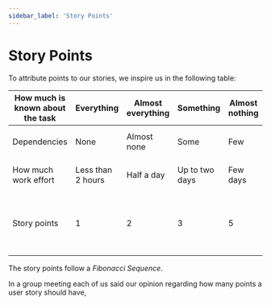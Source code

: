 ```yaml
---
sidebar_label: 'Story Points'
---
```


# Story Points

To attribute points to our stories, we inspire us in the following table:

| How much is known about the task | Everything | Almost everything | Something | Almost nothing | Nothing | Nothing |
| --- | --- | --- | --- | --- | --- | --- |
| Dependencies | None | Almost none | Some | Few | More than few | Unknown |
| How much work effort | Less than 2 hours | Half a day | Up to two days | Few days | Around a week | More than one week |
| Story points | 1 | 2 | 3 | 5 | 8 (should be split into smaller items) | 13 (must be split into smaller items) |


The story points follow a *Fibonacci Sequence*.

In a group meeting each of us said our opinion regarding how many points a user story should have, 
